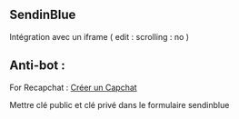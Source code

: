 ## SendinBlue

Intégration avec un iframe ( edit : scrolling : no )


## Anti-bot :

For Recapchat : [Créer un Capchat](https://www.google.com/recaptcha/admin/create)

Mettre clé public et clé privé dans le formulaire sendinblue
